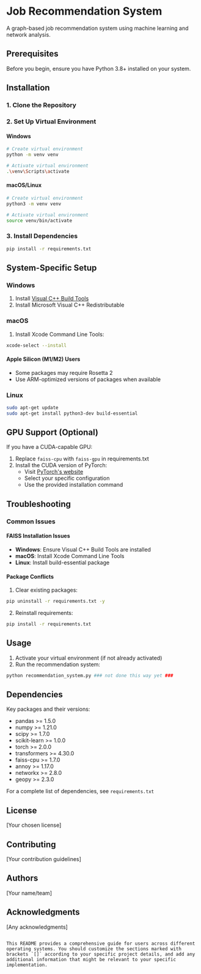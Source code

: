 # Job Recommendation System

A graph-based job recommendation system using machine learning and network analysis.

## Prerequisites

Before you begin, ensure you have Python 3.8+ installed on your system.

## Installation

### 1. Clone the Repository 

### 2. Set Up Virtual Environment

#### Windows
```bash
# Create virtual environment
python -m venv venv

# Activate virtual environment
.\venv\Scripts\activate
```

#### macOS/Linux
```bash
# Create virtual environment
python3 -m venv venv

# Activate virtual environment
source venv/bin/activate
```

### 3. Install Dependencies
```bash
pip install -r requirements.txt
```

## System-Specific Setup

### Windows
1. Install [Visual C++ Build Tools](https://visualstudio.microsoft.com/visual-cpp-build-tools/)
2. Install Microsoft Visual C++ Redistributable

### macOS
1. Install Xcode Command Line Tools:
```bash
xcode-select --install
```

#### Apple Silicon (M1/M2) Users
- Some packages may require Rosetta 2
- Use ARM-optimized versions of packages when available

### Linux
```bash
sudo apt-get update
sudo apt-get install python3-dev build-essential
```

## GPU Support (Optional)

If you have a CUDA-capable GPU:

1. Replace `faiss-cpu` with `faiss-gpu` in requirements.txt
2. Install the CUDA version of PyTorch:
   - Visit [PyTorch's website](https://pytorch.org/get-started/locally/)
   - Select your specific configuration
   - Use the provided installation command

## Troubleshooting

### Common Issues

#### FAISS Installation Issues
- **Windows**: Ensure Visual C++ Build Tools are installed
- **macOS**: Install Xcode Command Line Tools
- **Linux**: Install build-essential package

#### Package Conflicts
1. Clear existing packages:
```bash
pip uninstall -r requirements.txt -y
```
2. Reinstall requirements:
```bash
pip install -r requirements.txt
```

## Usage

1. Activate your virtual environment (if not already activated)
2. Run the recommendation system:
```python
python recommendation_system.py ### not done this way yet ###
```

## Dependencies

Key packages and their versions:

- pandas >= 1.5.0
- numpy >= 1.21.0
- scipy >= 1.7.0
- scikit-learn >= 1.0.0
- torch >= 2.0.0
- transformers >= 4.30.0
- faiss-cpu >= 1.7.0
- annoy >= 1.17.0
- networkx >= 2.8.0
- geopy >= 2.3.0

For a complete list of dependencies, see `requirements.txt`

## License

[Your chosen license]

## Contributing

[Your contribution guidelines]

## Authors

[Your name/team]

## Acknowledgments

[Any acknowledgments]
```

This README provides a comprehensive guide for users across different operating systems. You should customize the sections marked with brackets `[]` according to your specific project details, and add any additional information that might be relevant to your specific implementation.